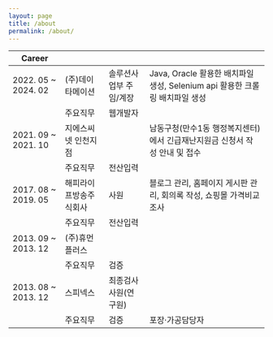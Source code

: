 ```yaml
---
layout: page
title: /about
permalink: /about/
---
```



|**Career**||||
|------|---|---|---|
|2022. 05 ~ 2024. 02|(주)데이타메이션|솔루션사업부 주임/계장|Java, Oracle 활용한 배치파일 생성, Selenium api 활용한 크롤링 배치파일 생성|
||주요직무|웹개발자|
|2021. 09 ~ 2021. 10|지에스씨넷 인천지점||남동구청(만수1동 행정복지센터)에서 긴급재난지원금 신청서 작성 안내 및 접수|
||주요직무|전산입력|
|2017. 08 ~ 2019. 05|해피라이프방송주식회사|사원|블로그 관리, 홈페이지 게시판 관리, 회의록 작성, 쇼핑몰 가격비교조사|
||주요직무|전산입력|
|2013. 09 ~ 2013. 12|(주)휴먼플러스||
||주요직무|검증|
|2013. 08 ~ 2013. 12|스피넥스|최종검사 사원(연구원)||
||주요직무|검증|포장·가공담당자|
